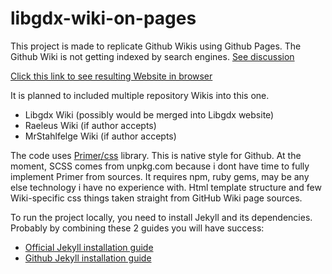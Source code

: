 # libgdx-wiki-on-pages

This project is made to replicate Github Wikis using Github Pages.
The Github Wiki is not getting indexed by search engines. [See discussion](https://github.com/isaacs/github/issues/1683)

[Click this link to see resulting Website in browser](https://spaio.github.io/libgdx-wiki-on-pages/wiki/)

It is planned to included multiple repository Wikis into this one.
- Libgdx Wiki (possibly would be merged into Libgdx website)
- Raeleus Wiki (if author accepts)
- MrStahlfelge Wiki (if author accepts)

The code uses [Primer/css](https://github.com/primer/css) library. This is native style for Github.
At the moment, SCSS comes from unpkg.com because i dont have time to fully implement Primer from sources. It requires npm, ruby gems, may be any else technology i have no experience with.
Html template structure and few Wiki-specific css things taken straight from GitHub Wiki page sources.

To run the project locally, you need to install Jekyll and its dependencies. Probably by combining these 2 guides you will have success:
- [Official Jekyll installation guide](https://jekyllrb.com/docs/installation/)
- [Github Jekyll installation guide](https://docs.github.com/en/pages/setting-up-a-github-pages-site-with-jekyll/testing-your-github-pages-site-locally-with-jekyll)

